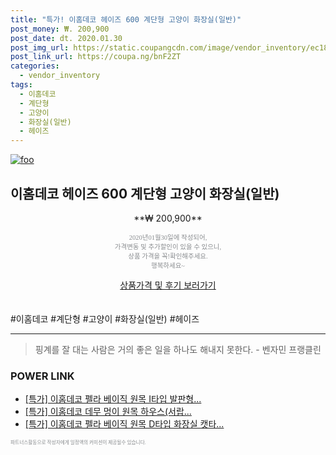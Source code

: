 ```yaml
--- 
title: "특가! 이홈데코 헤이즈 600 계단형 고양이 화장실(일반)" 
post_money: ₩. 200,900 
post_date: dt. 2020.01.30 
post_img_url: https://static.coupangcdn.com/image/vendor_inventory/ec18/41369576e4cf68ae600be7271d796deffa5767fdde96877b0ddec7fdfca3.jpg 
post_link_url: https://coupa.ng/bnF2ZT 
categories: 
  - vendor_inventory 
tags: 
  - 이홈데코 
  - 계단형 
  - 고양이 
  - 화장실(일반) 
  - 헤이즈 
--- 
```

[![foo](https://static.coupangcdn.com/image/vendor_inventory/ec18/41369576e4cf68ae600be7271d796deffa5767fdde96877b0ddec7fdfca3.jpg)](https://coupa.ng/bnF2ZT) 

## 이홈데코 헤이즈 600 계단형 고양이 화장실(일반) 
<p style="text-align: center;">**₩ 200,900**</p> 
<p style="text-align: center;"><span style="color: #898c8f; font-family: Georgia,Times,serif; font-size: 0.75em;">2020년01월30일에 작성되어, <br>가격변동 및 추가할인이 있을 수 있으니,<br> 상품 가격을 꼭!확인해주세요.<br>행복하세요~</span> 
</p>	 
<div markdown="0" style="text-align: center;"><a href="https://coupa.ng/bnF2ZT" class="btn btn--success">상품가격 및 후기 보러가기</a></div> 
<br><br> 
  #이홈데코 #계단형 #고양이 #화장실(일반) #헤이즈 
<hr> 

> 핑계를 잘 대는 사람은 거의 좋은 일을 하나도 해내지 못한다. - 벤자민 프랭클린 


### POWER LINK

* <a href="https://blog.naver.com/an0733/221790567966" target="_blank">[특가] 이홈데코 펠라 베이직 원목 I타입 발판형...</a>
* <a href="https://blog.naver.com/santokki14/221790573037" target="_blank">[특가] 이홈데코 데무 멍이 원목 하우스(서랍...</a>
* <a href="https://blog.naver.com/santokki14/221790358906" target="_blank">[특가] 이홈데코 펠라 베이직 원목 D타입 화장실 캣타...</a>

<span style="color: #898c8f; font-family: Georgia,Times,serif; font-size: 0.55em;">파트너스활동으로 작성자에게 일정액의 커미션이 제공될수 있습니다.</span> 
